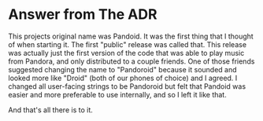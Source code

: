 # Answer from The ADR #

This projects original name was Pandoid.  It was the first thing that I thought of when starting it.  The first "public" release was called that.  This release was actually just the first version of the code that was able to play music from Pandora, and only distributed to a couple friends.  One of those friends suggested changing the name to "Pandoroid" because it sounded and looked more like "Droid" (both of our phones of choice) and I agreed.  I changed all user-facing strings to be Pandoroid but felt that Pandoid was easier and more preferable to use internally, and so I left it like that.

And that's all there is to it.